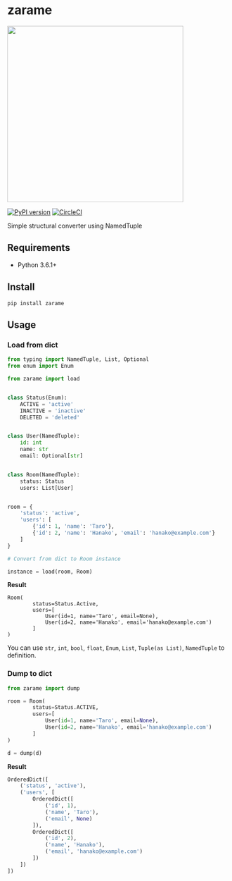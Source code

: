 # zarame

<img src="https://repository-images.githubusercontent.com/125183142/d7c96200-18e8-11ea-961a-a5b9d203a6d5" width=400>

[![PyPI version](https://badge.fury.io/py/zarame.svg)](https://badge.fury.io/py/zarame) [![CircleCI](https://circleci.com/gh/pistatium/zarame/tree/master.svg?style=svg)](https://circleci.com/gh/pistatium/zarame/tree/master)


Simple structural converter using NamedTuple

## Requirements
* Python 3.6.1+

## Install

```
pip install zarame
```

## Usage

### Load from dict
```python
from typing import NamedTuple, List, Optional
from enum import Enum

from zarame import load


class Status(Enum):
    ACTIVE = 'active'
    INACTIVE = 'inactive'
    DELETED = 'deleted'


class User(NamedTuple):
    id: int
    name: str
    email: Optional[str]


class Room(NamedTuple):
    status: Status
    users: List[User]


room = {
    'status': 'active',
    'users': [
        {'id': 1, 'name': 'Taro'},
        {'id': 2, 'name': 'Hanako', 'email': 'hanako@example.com'}
    ]
}

# Convert from dict to Room instance

instance = load(room, Room)
```

__Result__
```
Room(
        status=Status.Active,
        users=[
            User(id=1, name='Taro', email=None),
            User(id=2, name='Hanako', email='hanako@example.com')
        ]
)
```

You can use `str`, `int`, `bool`, `float`, `Enum`, `List`, `Tuple(as List)`, `NamedTuple` to definition.
### Dump to dict

```python
from zarame import dump

room = Room(
        status=Status.ACTIVE,
        users=[
            User(id=1, name='Taro', email=None),
            User(id=2, name='Hanako', email='hanako@example.com')
        ]
)

d = dump(d)
```

__Result__

```python
OrderedDict([
    ('status', 'active'), 
    ('users', [
        OrderedDict([
            ('id', 1), 
            ('name', 'Taro'), 
            ('email', None)
        ]), 
        OrderedDict([
            ('id', 2), 
            ('name', 'Hanako'), 
            ('email', 'hanako@example.com')
        ])
    ])
])
```
